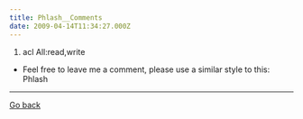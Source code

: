 ```yaml
---
title: Phlash__Comments
date: 2009-04-14T11:34:27.000Z
---
```

1.  acl All:read,write

-   Feel free to leave me a comment, please use a similar style to this:
    Phlash

------------------------------------------------------------------------

[Go back](Phlash#comments "wikilink")
